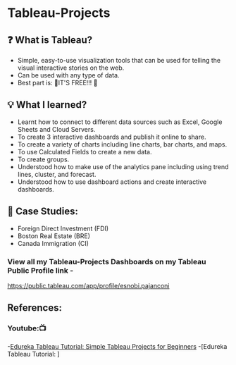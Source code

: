 # Tableau-Projects

## ❓ What is Tableau?
- Simple, easy-to-use visualization tools that can be used for telling the visual interactive stories on the web.
- Can be used with any type of data.
- Best part is: 🎉IT'S FREE!!! 🎉

## 💡 What I learned?
- Learnt how to connect to different data sources such as Excel, Google Sheets and Cloud Servers.
- To create 3 interactive dashboards and publish it online to share.
- To create a variety of charts including line charts, bar charts, and maps.
- To use Calculated Fields to create a new data.
- To create groups.
- Understood how to make use of the analytics pane including using trend lines, cluster, and forecast.
- Understood how to use dashboard actions and create interactive dashboards.

## 📑 Case Studies:
- Foreign Direct Investment (FDI)
- Boston Real Estate (BRE)
- Canada Immigration (CI)


### View all my Tableau-Projects Dashboards on my Tableau Public Profile link - 

https://public.tableau.com/app/profile/esnobi.pajanconi

## References:
### Youtube:📺
-[Edureka Tableau Tutorial: Simple Tableau Projects for Beginners](https://www.youtube.com/watch?v=9bjZ2mA7asg)
-[Edureka Tableau Tutorial: ]
